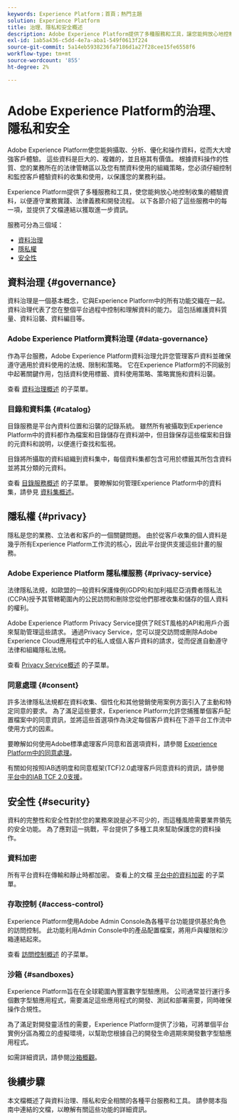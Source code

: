 ```yaml
---
keywords: Experience Platform；首頁；熱門主題
solution: Experience Platform
title: 治理、隱私和安全概述
description: Adobe Experience Platform提供了多種服務和工具，讓您能夠放心地控制收集的體驗資料，以便遵守您的業務實踐、法律義務和開發流程。
exl-id: 1ab5a436-c5dd-4e7a-aba1-549f0613f224
source-git-commit: 5a14eb5938236fa7186d1a27f28cee15fe6558f6
workflow-type: tm+mt
source-wordcount: '855'
ht-degree: 2%

---
```


# Adobe Experience Platform的治理、隱私和安全

Adobe Experience Platform使您能夠攝取、分析、優化和操作資料，從而大大增強客戶體驗。 這些資料是巨大的、複雜的，並且極其有價值。 根據資料操作的性質、您的業務所在的法律管轄區以及您有關資料使用的組織策略，您必須仔細控制和監控客戶體驗資料的收集和使用，以保護您的業務利益。

Experience Platform提供了多種服務和工具，使您能夠放心地控制收集的體驗資料，以便遵守業務實踐、法律義務和開發流程。 以下各節介紹了這些服務中的每一項，並提供了文檔連結以獲取進一步資訊。

服務可分為三個域：

* [資料治理](#governance)
* [隱私權](#privacy)
* [安全性](#security)

## 資料治理 {#governance}

資料治理是一個基本概念，它與Experience Platform中的所有功能交織在一起。 資料治理代表了您在整個平台過程中控制和理解資料的能力。 這包括維護資料質量、資料沿襲、資料編目等。

### Adobe Experience Platform資料治理 {#data-governance}

作為平台服務，Adobe Experience Platform資料治理允許您管理客戶資料並確保遵守適用於資料使用的法規、限制和策略。 它在Experience Platform的不同級別中起著關鍵作用，包括資料使用標籤、資料使用策略、策略實施和資料沿襲。

查看 [資料治理概述](../../data-governance/home.md) 的子菜單。

### 目錄和資料集 {#catalog}

目錄服務是平台內資料位置和沿襲的記錄系統。 雖然所有被攝取到Experience Platform中的資料都作為檔案和目錄儲存在資料湖中，但目錄保存這些檔案和目錄的元資料和說明，以便進行查找和監視。

目錄將所攝取的資料組織到資料集中，每個資料集都包含可用於標籤其所包含資料並將其分類的元資料。

查看 [目錄服務概述](../../catalog/home.md) 的子菜單。 要瞭解如何管理Experience Platform中的資料集，請參見 [資料集概述](../../catalog/datasets/overview.md)。

## 隱私權 {#privacy}

隱私是您的業務、立法者和客戶的一個關鍵問題。 由於從客戶收集的個人資料是幾乎所有Experience Platform工作流的核心，因此平台提供支援這些計畫的服務。

### Adobe Experience Platform 隱私權服務 {#privacy-service}

法律隱私法規，如歐盟的一般資料保護條例(GDPR)和加利福尼亞消費者隱私法(CCPA)授予其管轄範圍內的公民訪問和刪除您從他們那裡收集和儲存的個人資料的權利。

Adobe Experience Platform Privacy Service提供了REST風格的API和用戶介面來幫助管理這些請求。 通過Privacy Service，您可以提交訪問或刪除Adobe Experience Cloud應用程式中的私人或個人客戶資料的請求，從而促進自動遵守法律和組織隱私法規。

查看 [Privacy Service概述](../../privacy-service/home.md) 的子菜單。

### 同意處理 {#consent}

許多法律隱私法規都在資料收集、個性化和其他營銷使用案例方面引入了主動和特定同意的要求。 為了滿足這些要求，Experience Platform允許您捕獲單個客戶配置檔案中的同意資訊，並將這些首選項作為決定每個客戶資料在下游平台工作流中使用方式的因素。

要瞭解如何使用Adobe標準處理客戶同意和首選項資料，請參閱 [Experience Platform中的同意處理](./consent/adobe/overview.md)。

有關如何按照IAB透明度和同意框架(TCF)2.0處理客戶同意資料的資訊，請參閱 [平台中的IAB TCF 2.0支援](./consent/iab/overview.md)。

## 安全性 {#security}

資料的完整性和安全性對於您的業務來說是必不可少的，而這種風險需要業界領先的安全功能。 為了應對這一挑戰，平台提供了多種工具來幫助保護您的資料操作。

### 資料加密

所有平台資料在傳輸和靜止時都加密。 查看上的文檔 [平台中的資料加密](./encryption.md) 的子菜單。

### 存取控制 {#access-control}

Experience Platform使用Adobe Admin Console為各種平台功能提供基於角色的訪問控制。 此功能利用Admin Console中的產品配置檔案，將用戶與權限和沙箱連結起來。

查看 [訪問控制概述](../../access-control/home.md) 的子菜單。

### 沙箱 {#sandboxes}

Experience Platform旨在在全球範圍內豐富數字型驗應用。 公司通常並行運行多個數字型驗應用程式，需要滿足這些應用程式的開發、測試和部署需要，同時確保操作合規性。

為了滿足對開發靈活性的需要，Experience Platform提供了沙箱，可將單個平台實例分區為獨立的虛擬環境，以幫助您根據自己的開發生命週期來開發數字型驗應用程式。

如需詳細資訊，請參閱[沙箱概觀](../../sandboxes/home.md)。

## 後續步驟

本文檔概述了與資料治理、隱私和安全相關的各種平台服務和工具。 請參閱本指南中連結的文檔，以瞭解有關這些功能的詳細資訊。
